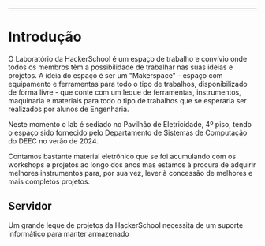 ***
# Introdução

O Laboratório da HackerSchool é um espaço de trabalho e convívio onde todos os membros têm a possibilidade de trabalhar nas suas ideias e projetos.
A ideia do espaço é ser um "Makerspace" - espaço com equipamento e ferramentas para todo o tipo de trabalhos, disponibilizado de forma livre - que conte com um leque de ferramentas, instrumentos, maquinaria e materiais para todo o tipo de trabalhos que se esperaria ser realizados por alunos de Engenharia.

Neste momento o lab é sediado no Pavilhão de Eletricidade, 4º piso, tendo o espaço sido fornecido pelo Departamento de Sistemas de Computação do DEEC no verão de 2024.

Contamos bastante material eletrônico que se foi acumulando com os workshops e projetos ao longo dos anos mas estamos à procura de adquirir melhores instrumentos para, por sua vez, lever à concessão de melhores e mais completos projetos.

## Servidor

Um grande leque de projetos da HackerSchool necessita de um suporte informático para manter armazenado 